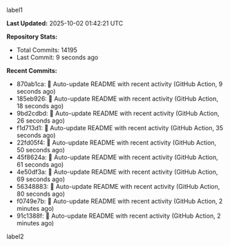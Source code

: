 
label1 
<!-- ACTIVITY_START -->
**Last Updated:** 2025-10-02 01:42:21 UTC

**Repository Stats:**
- Total Commits: 14195
- Last Commit: 9 seconds ago

**Recent Commits:**
- 870ab1ca: 🤖 Auto-update README with recent activity (GitHub Action, 9 seconds ago)
- 185eb926: 🤖 Auto-update README with recent activity (GitHub Action, 18 seconds ago)
- 9bd2cdbd: 🤖 Auto-update README with recent activity (GitHub Action, 26 seconds ago)
- f1d713d1: 🤖 Auto-update README with recent activity (GitHub Action, 35 seconds ago)
- 22fd05f4: 🤖 Auto-update README with recent activity (GitHub Action, 50 seconds ago)
- 45f8624a: 🤖 Auto-update README with recent activity (GitHub Action, 61 seconds ago)
- 4e50df3a: 🤖 Auto-update README with recent activity (GitHub Action, 69 seconds ago)
- 56348883: 🤖 Auto-update README with recent activity (GitHub Action, 80 seconds ago)
- f0749e7b: 🤖 Auto-update README with recent activity (GitHub Action, 2 minutes ago)
- 91c1388f: 🤖 Auto-update README with recent activity (GitHub Action, 2 minutes ago)
<!-- ACTIVITY_END -->

label2
